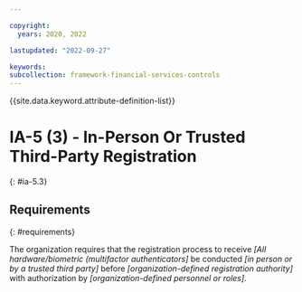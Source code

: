 ```yaml
---

copyright:
  years: 2020, 2022

lastupdated: "2022-09-27"

keywords: 
subcollection: framework-financial-services-controls
---
```


{{site.data.keyword.attribute-definition-list}}

         
# IA-5 (3) - In-Person Or Trusted Third-Party Registration
{: #ia-5.3}

## Requirements
{: #requirements}

The organization requires that the registration process to receive _[All hardware/biometric (multifactor authenticators]_ be conducted _[in person or by a trusted third party]_ before _[organization-defined registration authority]_ with authorization by _[organization-defined personnel or roles]_.



